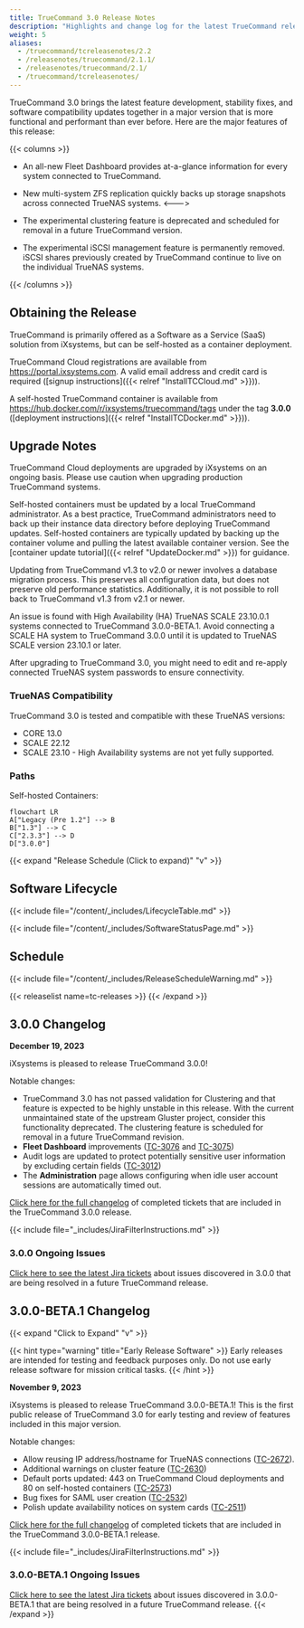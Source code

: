 ```yaml
---
title: TrueCommand 3.0 Release Notes
description: "Highlights and change log for the latest TrueCommand releases."
weight: 5
aliases:
  - /truecommand/tcreleasenotes/2.2
  - /releasenotes/truecommand/2.1.1/
  - /releasenotes/truecommand/2.1/
  - /truecommand/tcreleasenotes/
---
```


TrueCommand 3.0 brings the latest feature development, stability fixes, and software compatibility updates together in a major version that is more functional and performant than ever before.
Here are the major features of this release:

{{< columns >}}

* An all-new Fleet Dashboard provides at-a-glance information for every system connected to TrueCommand.

* New multi-system ZFS replication quickly backs up storage snapshots across connected TrueNAS systems.
<--->
* The experimental clustering feature is deprecated and scheduled for removal in a future TrueCommand version.

* The experimental iSCSI management feature is permanently removed. iSCSI shares previously created by TrueCommand continue to live on the individual TrueNAS systems.

{{< /columns >}}

## Obtaining the Release

TrueCommand is primarily offered as a Software as a Service (SaaS) solution from iXsystems, but can be self-hosted as a container deployment.

TrueCommand Cloud registrations are available from https://portal.ixsystems.com.
A valid email address and credit card is required ([signup instructions]({{< relref "InstallTCCloud.md" >}})).

A self-hosted TrueCommand container is available from https://hub.docker.com/r/ixsystems/truecommand/tags under the tag **3.0.0** ([deployment instructions]({{< relref "InstallTCDocker.md" >}})).

## Upgrade Notes

TrueCommand Cloud deployments are upgraded by iXsystems on an ongoing basis.
Please use caution when upgrading production TrueCommand systems.

Self-hosted containers must be updated by a local TrueCommand administrator.
As a best practice, TrueCommand administrators need to back up their instance data directory before deploying TrueCommand updates.
Self-hosted containers are typically updated by backing up the container volume and pulling the latest available container version.
See the [container update tutorial]({{< relref "UpdateDocker.md" >}}) for guidance.

Updating from TrueCommand v1.3 to v2.0 or newer involves a database migration process.
This preserves all configuration data, but does not preserve old performance statistics.
Additionally, it is not possible to roll back to TrueCommand v1.3 from v2.1 or newer.

An issue is found with High Availability (HA) TrueNAS SCALE 23.10.0.1 systems connected to TrueCommand 3.0.0-BETA.1.
Avoid connecting a SCALE HA system to TrueCommand 3.0.0 until it is updated to TrueNAS SCALE version 23.10.1 or later.

After upgrading to TrueCommand 3.0, you might need to edit and re-apply connected TrueNAS system passwords to ensure connectivity.

### TrueNAS Compatibility

TrueCommand 3.0 is tested and compatible with these TrueNAS versions:

* CORE 13.0
* SCALE 22.12
* SCALE 23.10 - High Availability systems are not yet fully supported.

### Paths

Self-hosted Containers:
```mermaid
flowchart LR
A["Legacy (Pre 1.2"] --> B
B["1.3"] --> C
C["2.3.3"] --> D
D["3.0.0"]
```

{{< expand "Release Schedule (Click to expand)" "v" >}}

## Software Lifecycle

{{< include file="/content/_includes/LifecycleTable.md" >}}

{{< include file="/content/_includes/SoftwareStatusPage.md" >}}

## Schedule

{{< include file="/content/_includes/ReleaseScheduleWarning.md" >}}

{{< releaselist name=tc-releases >}}
{{< /expand >}}

## 3.0.0 Changelog

**December 19, 2023**

iXsystems is pleased to release TrueCommand 3.0.0!

Notable changes:

* TrueCommand 3.0 has not passed validation for Clustering and that feature is expected to be highly unstable in this release.
  With the current unmaintained state of the upstream Gluster project, consider this functionality deprecated.
  The clustering feature is scheduled for removal in a future TrueCommand revision.
* **Fleet Dashboard** improvements ([TC-3076](https://ixsystems.atlassian.net/browse/TC-3076) and [TC-3075](https://ixsystems.atlassian.net/browse/TC-3075))
* Audit logs are updated to protect potentially sensitive user information by excluding certain fields ([TC-3012](https://ixsystems.atlassian.net/browse/TC-3012))
* The **Administration** page allows configuring when idle user account sessions are automatically timed out.

<a href="https://ixsystems.atlassian.net/issues/?filter=10433" target="_blank">Click here for the full changelog</a> of completed tickets that are included in the TrueCommand 3.0.0 release.

{{< include file="_includes/JiraFilterInstructions.md" >}}

### 3.0.0 Ongoing Issues

<a href="https://ixsystems.atlassian.net/issues/?filter=10434" target="_blank">Click here to see the latest Jira tickets</a> about issues discovered in 3.0.0 that are being resolved in a future TrueCommand release.

## 3.0.0-BETA.1 Changelog

{{< expand "Click to Expand" "v" >}}

{{< hint type="warning" title="Early Release Software" >}}
Early releases are intended for testing and feedback purposes only.
Do not use early release software for mission critical tasks.
{{< /hint >}}

**November 9, 2023**

iXsystems is pleased to release TrueCommand 3.0.0-BETA.1!
This is the first public release of TrueCommand 3.0 for early testing and review of features included in this major version.

Notable changes:
* Allow reusing IP address/hostname for TrueNAS connections ([TC-2672](https://ixsystems.atlassian.net/browse/TC-2672)).
* Additional warnings on cluster feature ([TC-2630](https://ixsystems.atlassian.net/browse/TC-2630))
* Default ports updated: 443 on TrueCommand Cloud deployments and 80 on self-hosted containers ([TC-2573](https://ixsystems.atlassian.net/browse/TC-2573))
* Bug fixes for SAML user creation ([TC-2532](https://ixsystems.atlassian.net/browse/TC-2532))
* Polish update availability notices on system cards ([TC-2511](https://ixsystems.atlassian.net/browse/TC-2511))

<a href="https://ixsystems.atlassian.net/issues/?filter=10418" target="_blank">Click here for the full changelog</a> of completed tickets that are included in the TrueCommand 3.0.0-BETA.1 release.

{{< include file="_includes/JiraFilterInstructions.md" >}}

### 3.0.0-BETA.1 Ongoing Issues

<a href="https://ixsystems.atlassian.net/issues/?filter=10419" target="_blank">Click here to see the latest Jira tickets</a> about issues discovered in 3.0.0-BETA.1 that are being resolved in a future TrueCommand release.
{{< /expand >}}
